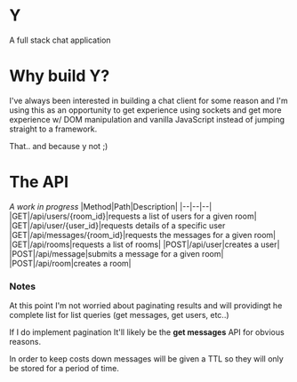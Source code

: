 # Y
A full stack chat application

# Why build Y?
I've always been interested in building a chat client for some reason and I'm using this as an opportunity to get experience using sockets and get more experience w/ DOM manipulation and vanilla JavaScript instead of jumping straight to a framework.

That.. and because y not ;)

# The API
*A work in progress*
|Method|Path|Description|
|--|--|--|
|GET|/api/users/{room_id}|requests a list of users for a given room|
|GET|/api/user/{user_id}|requests details of a specific user
|GET|/api/messages/{room_id}|requests the messages for a given room|
|GET|/api/rooms|requests a list of rooms|
|POST|/api/user|creates a user|
|POST|/api/message|submits a message for a given room|
|POST|/api/room|creates a room|

### Notes
At this point I'm not worried about paginating results and will providingt he complete list for list queries (get messages, get users, etc..)

If I do implement pagination It'll likely be the **get messages** API for obvious reasons.

In order to keep costs down messages will be given a TTL so they will only be stored for a period of time.
